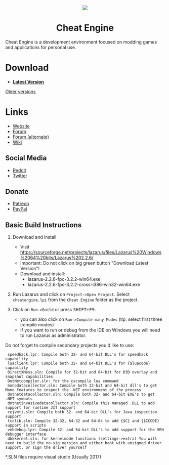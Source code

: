 <p align="center">
    <a href="https://github.com/cheat-engine/cheat-engine/raw/master/Cheat%20Engine/images">
        <img src="https://github.com/cheat-engine/cheat-engine/raw/master/Cheat%20Engine/images/celogo.png" />
    </a>
</p>

<h1 align="center">Cheat Engine</h1>

Cheat Engine is a development environment focused on modding games and applications for personal use.


# Download

  * **[Latest Version](https://github.com/cheat-engine/cheat-engine/releases/latest)**

[Older versions](https://github.com/cheat-engine/cheat-engine/releases)


# Links

  * [Website](https://www.cheatengine.org)
  * [Forum](https://forum.cheatengine.org)
  * [Forum (alternate)](https://fearlessrevolution.com/index.php)
  * [Wiki](https://wiki.cheatengine.org/index.php?title=Main_Page)

## Social Media

  * [Reddit](https://reddit.com/r/cheatengine)
  * [Twitter](https://twitter.com/_cheatengine)

## Donate

  * [Patreon](https://www.patreon.com/cheatengine)
  * [PayPal](https://www.paypal.com/xclick/business=dark_byte%40hotmail.com&no_note=1&tax=0&lc=US)


## Basic Build Instructions

  1. Download and install
      * Visit https://sourceforge.net/projects/lazarus/files/Lazarus%20Windows%2064%20bits/Lazarus%202.2.6/
      * Important: Do not click on big green button "Download Latest Version"!
      * Download and install:
         * lazarus-2.2.6-fpc-3.2.2-win64.exe
         * lazarus-2.2.6-fpc-3.2.2-cross-i386-win32-win64.exe
  
  3. Run Lazarus and click on `Project->Open Project`. Select `cheatengine.lpi` from the `Cheat Engine` folder as the project.
  4. Click on `Run->Build` or press <kbd>SHIFT+F9</kbd>.
      * you can also click on `Run->Compile many Modes` (tip: select first three compile modes)
      * If you want to run or debug from the IDE on Windows you will need to run Lazarus as administrator.
      
  Do not forget to compile secondary projects you'd like to use:
  
     speedhack.lpr: Compile both 32- and 64-bit DLL's for speedhack capability
     luaclient.lpr: Compile both 32- and 64-bit DLL's for {$luacode} capability
     DirectXMess.sln: Compile for 32-bit and 64-bit for D3D overlay and snapshot capabilities
     DotNetcompiler.sln: for the cscompile lua command
     monodatacollector.sln: Compile both 32-bit and 64-bit dll's to get Mono features to inspect the .NET environment of the process    
     dotnetdatacollector.sln: Compile both 32- and 64-bit EXE's to get .NET symbols
     dotnetinvasivedatacollector.sln: Compile this managed .DLL to add support for runtime JIT support
     cejvmti.sln: Compile both 32- and 64-bit DLL's for Java inspection support
     tcclib.sln: Compile 32-32, 64-32 and 64-64 to add {$C} and {$CCODE} support in scripts
     vehdebug.lpr: Compile 32- and 64-bit DLL's to add support for the VEH debugger interface
     dbkkernel.sln: for kernelmode functions (settings->extra) You will need to build the no-sig version and either boot with unsigned driver support, or sign the driver yourself    
    
*.SLN files require visual studio (Usually 2017)
